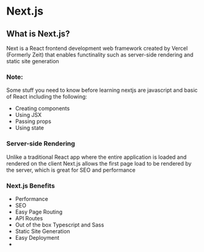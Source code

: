 # Next.js
## What is Next.js?
Next is a React frontend development web framework created by Vercel (Formerly Zeit) that enables functinality such as server-side rendering and static site generation

### Note:
Some stuff you need to know before learning nextjs are javascript and basic of React including the following:
- Creating components
- Using JSX
- Passing props
- Using state

### Server-side Rendering
Unlike a traditional React app where the entire application is loaded and rendered on the client
Next.js allows the first page load to be rendered by the server, which is great for SEO and performance

### Next.js Benefits
- Performance
- SEO
- Easy Page Routing
- API Routes
- Out of the box Typescript and Sass
- Static Site Generation
- Easy Deployment
- 
